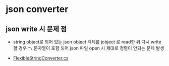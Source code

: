 # json converter 

## json write 시 문제 점

- string object로 되어 있는 json object 객체를 jobject 로 read한 뒤 다시 write할 경우 `"\` 문자열이 포함 되어 json 파일 open 시 제대로 정렬이 안되는 문제 발생 

- [FlexibleStringConverter.cs](./FlexibleStringConverter.cs) 


